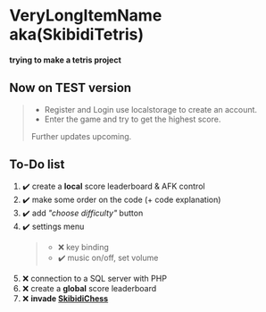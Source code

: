 
# VeryLongItemName aka(SkibidiTetris)

#### trying to make a tetris project

## Now on **TEST** version
>
> - Register and Login use localstorage to create an account.
> - Enter the game and try to get the highest score.
>
>  Further updates upcoming.

## To-Do list

1. :heavy_check_mark: create a **local** score leaderboard & AFK control
2. :heavy_check_mark: make some order on the code (+ code explanation)
3. :heavy_check_mark: add *"choose difficulty"* button
4. :heavy_check_mark: settings menu
   > 
   > - :x: key binding
   > - :heavy_check_mark: music on/off, set volume
   > 
6. :x: connection to a SQL server with PHP
7. :x: create a **global** score leaderboard
8. :x: **invade [SkibidiChess](https://github.com/bacchettino12345/SkibidiChess)**
